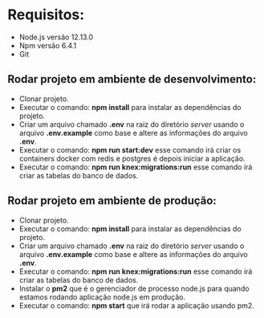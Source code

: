 Requisitos:
=============

- Node.js versão 12.13.0
- Npm versão 6.4.1
- Git

Rodar projeto em ambiente de desenvolvimento:
----------------------------------------------

- Clonar projeto.
- Executar o comando: **npm install** para instalar as dependências do projeto.
- Criar um arquivo chamado **.env** na raiz do diretório *server* usando o arquivo **.env.example** como base e altere as informações do arquivo **.env**.
- Executar o comando: **npm run start:dev** esse comando irá criar os containers docker com redis e postgres é depois iniciar a aplicação.
- Executar o comando: **npm run knex:migrations:run** esse comando irá criar as tabelas do banco de dados.


Rodar projeto em ambiente de produção:
----------------------------------------------

- Clonar projeto.
- Executar o comando: **npm install** para instalar as dependências do projeto.
- Criar um arquivo chamado **.env** na raiz do diretório *server* usando o arquivo **.env.example** como base e altere as informações do arquivo **.env**.
- Executar o comando: **npm run knex:migrations:run** esse comando irá criar as tabelas do banco de dados.
- Instalar o **pm2** que é o gerenciador de processo node.js para quando estamos rodando aplicação node.js em produção.
- Executar o comando: **npm start** que irá rodar a aplicação usando pm2.


